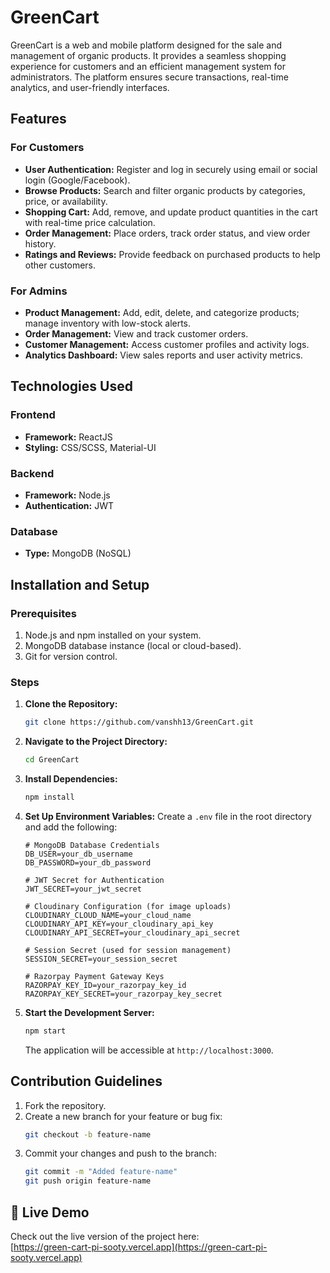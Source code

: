 # GreenCart

GreenCart is a web and mobile platform designed for the sale and management of organic products. It provides a seamless shopping experience for customers and an efficient management system for administrators. The platform ensures secure transactions, real-time analytics, and user-friendly interfaces.

## Features

### For Customers
- **User Authentication:** Register and log in securely using email or social login (Google/Facebook).
- **Browse Products:** Search and filter organic products by categories, price, or availability.
- **Shopping Cart:** Add, remove, and update product quantities in the cart with real-time price calculation.
- **Order Management:** Place orders, track order status, and view order history.
- **Ratings and Reviews:** Provide feedback on purchased products to help other customers.

### For Admins
- **Product Management:** Add, edit, delete, and categorize products; manage inventory with low-stock alerts.
- **Order Management:** View and track customer orders.
- **Customer Management:** Access customer profiles and activity logs.
- **Analytics Dashboard:** View sales reports and user activity metrics.

## Technologies Used

### Frontend
- **Framework:** ReactJS
- **Styling:** CSS/SCSS, Material-UI

### Backend
- **Framework:** Node.js
- **Authentication:** JWT

### Database
- **Type:** MongoDB (NoSQL)

## Installation and Setup

### Prerequisites
1. Node.js and npm installed on your system.
2. MongoDB database instance (local or cloud-based).
3. Git for version control.

### Steps
1. **Clone the Repository:**
   ```bash
   git clone https://github.com/vanshh13/GreenCart.git
   ```
2. **Navigate to the Project Directory:**
   ```bash
   cd GreenCart
   ```
3. **Install Dependencies:**
   ```bash
   npm install
   ```
4. **Set Up Environment Variables:**
   Create a `.env` file in the root directory and add the following:
   ```env
   # MongoDB Database Credentials
   DB_USER=your_db_username
   DB_PASSWORD=your_db_password
   
   # JWT Secret for Authentication
   JWT_SECRET=your_jwt_secret
   
   # Cloudinary Configuration (for image uploads)
   CLOUDINARY_CLOUD_NAME=your_cloud_name
   CLOUDINARY_API_KEY=your_cloudinary_api_key
   CLOUDINARY_API_SECRET=your_cloudinary_api_secret
   
   # Session Secret (used for session management)
   SESSION_SECRET=your_session_secret
   
   # Razorpay Payment Gateway Keys
   RAZORPAY_KEY_ID=your_razorpay_key_id
   RAZORPAY_KEY_SECRET=your_razorpay_key_secret

   ```
5. **Start the Development Server:**
   ```bash
   npm start
   ```
   The application will be accessible at `http://localhost:3000`.

## Contribution Guidelines
1. Fork the repository.
2. Create a new branch for your feature or bug fix:
   ```bash
   git checkout -b feature-name
   ```
3. Commit your changes and push to the branch:
   ```bash
   git commit -m "Added feature-name"
   git push origin feature-name
   ```

## 🚀 Live Demo

Check out the live version of the project here:  
[https://green-cart-pi-sooty.vercel.app](https://green-cart-pi-sooty.vercel.app)

